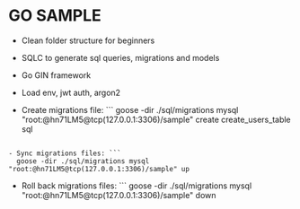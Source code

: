 # GO SAMPLE

- Clean folder structure for beginners
- SQLC to generate sql queries, migrations and models
- Go GIN framework
- Load env, jwt auth, argon2

- Create migrations file: ```
  goose -dir ./sql/migrations mysql "root:@hn71LM5@tcp(127.0.0.1:3306)/sample" create create_users_table sql

````

- Sync migrations files: ```
  goose -dir ./sql/migrations mysql "root:@hn71LM5@tcp(127.0.0.1:3306)/sample" up

````

- Roll back migrations files: ```
  goose -dir ./sql/migrations mysql "root:@hn71LM5@tcp(127.0.0.1:3306)/sample" down

```

```
